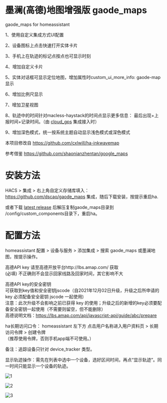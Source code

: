# 墨澜(高德)地图增强版  gaode_maps
gaode_maps for homeassistant

1、使用自定义集成方式UI配置

2、设备图标上点击快速打开实体卡片

3、手机上在轨迹的标记点按点也可显示时刻

4、增加自定义卡片

5、实体对话框可显示定位地图，增加属性时custom_ui_more_info: gaode-map 显示

6、增加比例尺显示

7、增加卫星视图

8、轨迹中的时间针对macless-haystack的时间点显示更多信息： 最后出现+上报时间+记录时间。（由 [cloud_gps](https://github.com/dscao/cloud_gps) 集成接入时）

9、增加深色模式，统一按系统主题自动显示浅色模式或深色模式


本项目修改自 https://github.com/cxlwill/ha-inkwavemap 

参考借鉴 https://github.com/shaonianzhentan/google_maps 


# 安装方法


HACS > 集成 > 右上角自定义存储库填入： https://github.com/dscao/gaode_maps 集成，随后下载安装，按提示重启ha.

或者下载 [latest release](https://github.com/dscao/gaode_maps/releases) 后解压复制gaode_maps目录到 /config/custom_components目录下，重启ha。

# 配置方法

homeassistant 配置 > 设备与服务 > 添加集成 > 搜索 gaode_maps 或墨澜地图，按提示操作。

高德API key
请至高德开放平台http://lbs.amap.com/ 获取 \
(必填) 不正确则不会显示回家线路及回家时间，其它影响不大 

高德API key的安全密钥 \
可获取到key值和安全密钥jscode（自2021年12月02日升级，升级之后所申请的 key 必须配备安全密钥 jscode 一起使用) \
注意：此次升级不会影响之前已获得 key 的使用；升级之后的新增的key必须要配备安全密钥一起使用（不需要则留空，但不能删除） \
高德说明文档：https://lbs.amap.com/api/javascript-api/guide/abc/prepare 

ha长期访问口令： homeassistant 左下方 点击用户名称进入用户资料页 > 长期访问令牌 > 创建令牌 \
（推荐使用令牌，否则手机app端不可使用。）

备注：追踪设备只针对 device_tracker 类型。

显示轨迹操作：需先在列表中选中一个设备，选好区间时间，再点“显示轨迹”。同一时间只能显示一个设备的轨迹。

![1](https://github.com/dscao/gaode_maps/assets/16587914/0d9ee817-d68a-4776-a1ce-b8ab0267c170)


![2](https://github.com/dscao/gaode_maps/assets/16587914/4ca7d18f-58ea-4adc-8f64-982c79c63e61)


![3](https://github.com/user-attachments/assets/55f94439-b7a9-4fea-b725-d3a141d14be8)

